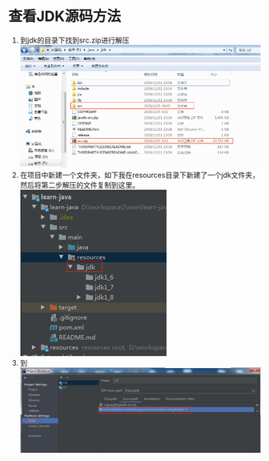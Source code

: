 # 查看JDK源码方法
1. 到jdk的目录下找到src.zip进行解压
![title](https://raw.githubusercontent.com/pallcard/noteImg/master/noteImg/2020/03/25/1585147300954-1585147300978.png)
2. 在项目中新建一个文件夹，如下我在resources目录下新建了一个jdk文件夹，然后将第二步解压的文件复制到这里。
![title](https://raw.githubusercontent.com/pallcard/noteImg/master/noteImg/2020/03/25/1585147176905-1585147177052.png)
3.  到
![title](https://raw.githubusercontent.com/pallcard/noteImg/master/noteImg/2020/03/25/1585147405431-1585147405432.png)
